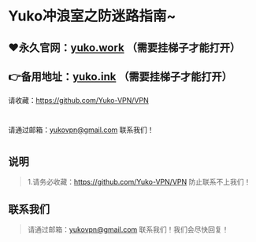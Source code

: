 Yuko冲浪室之防迷路指南~
==== 
:heart:永久官网：[yuko.work](https://yuko.work/) （需要挂梯子才能打开）
-------
:point_right:备用地址：[yuko.ink](https://yuko.ink/auth/login) （需要挂梯子才能打开）
-------
请收藏：https://github.com/Yuko-VPN/VPN
#
请通过邮箱：yukovpn@gmail.com 联系我们！
#
说明
-------  
>1.请务必收藏：https://github.com/Yuko-VPN/VPN
 防止联系不上我们！

联系我们
-------
>请通过邮箱：yukovpn@gmail.com 联系我们！我们会尽快回复！
